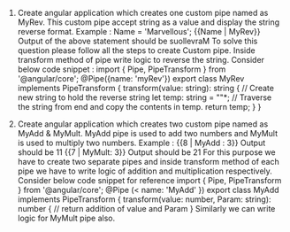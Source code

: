 1. Create angular application which creates one custom pipe named as MyRev. This custom pipe accept string as a value and display the string reverse format.
Example :
Name = 'Marvellous'; {{Name | MyRev}}
Output of the above statement should be suollevraM
To solve this question please follow all the steps to create Custom pipe.
Inside transform method of pipe write logic to reverse the string.
Consider below code snippet :
import { Pipe, PipeTransform } from '@angular/core';
@Pipe({name: 'myRev'})
export class MyRev implements PipeTransform
{
  transform(value: string): string
  {
    // Create new string to hold the reverse string
    let temp: string = ""*;
    // Traverse the string from end and copy the contents in temp.
    return temp;
  }
}


2. Create angular application which creates two custom pipe named as MyAdd & MyMult. MyAdd pipe is used to add two numbers and MyMult is used to multiply two numbers.
Example :
{{8 | MyAdd : 3}} Output should be 11
{{7 | MyMult: 3}} Output should be 21
For this purpose we have to create two separate pipes and inside transform method of each pipe we have to write logic of addition and multiplication respectively.
Consider below code snippet for reference
import { Pipe, PipeTransform } from '@angular/core';
@Pipe (< name: 'MyAdd'
})
export class MyAdd implements PipeTransform
{
transform(value: number, Param: string): number
{
// return addition of value and Param
}
Similarly we can write logic for MyMult pipe also.
